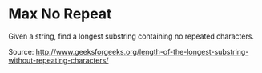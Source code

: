 Max No Repeat
==================

Given a string, find a longest substring containing no repeated characters.

Source: http://www.geeksforgeeks.org/length-of-the-longest-substring-without-repeating-characters/
